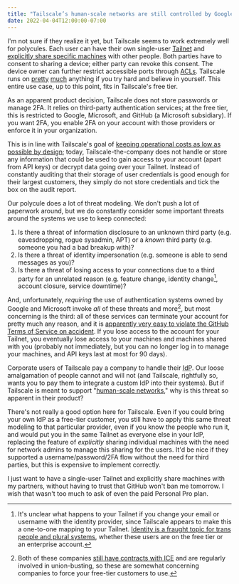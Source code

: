```yaml
---
title: "Tailscale’s human-scale networks are still controlled by Google and Microsoft"
date: 2022-04-04T12:00:00-07:00
---
```


I'm not sure if they realize it yet, but Tailscale seems to work extremely well for polycules. Each user can have their own single-user [Tailnet][tailnet] and [explicitly share specific machines][sharing] with other people. Both parties have to consent to sharing a device; either party can revoke this consent. The device owner can further restrict accessible ports through [ACLs][acls]. Tailscale runs on [pretty][netbsd] [much][illumos] anything if you try hard and believe in yourself. This entire use case, up to this point, fits in Tailscale's free tier.

As an apparent product decision, Tailscale does not store passwords or manage 2FA. It relies on third-party authentication services; at the free tier, this is restricted to Google, Microsoft, and GitHub (a Microsoft subsidiary). If you want 2FA, you enable 2FA on your account with those providers or enforce it in your organization.

This is in line with Tailscale's goal of [keeping operational costs as low as possible by design][free]; today, Tailscale-the-company does not handle or store any information that could be used to gain access to your account (apart from API keys) or decrypt data going over your Tailnet. Instead of constantly auditing that their storage of user credentials is good enough for their largest customers, they simply do not store credentials and tick the box on the audit report.

Our polycule does a lot of threat modeling. We don't push a lot of paperwork around, but we do constantly consider some important threats around the systems we use to keep connected:

1. Is there a threat of information disclosure to an unknown third party (e.g. eavesdropping, rogue sysadmin, APT) or a _known_ third party (e.g. someone you had a bad breakup with)?
2. Is there a threat of identity impersonation (e.g. someone is able to send messages as you)?
3. Is there a threat of losing access to your connections due to a third party for an unrelated reason (e.g. feature change, identity change[^username], account closure, service downtime)?

[^username]: It's unclear what happens to your Tailnet if you change your email or username with the identity provider, since Tailscale appears to make this a one-to-one mapping to your Tailnet. [Identity is a fraught topic for trans people and plural systems](https://christine.website/blog/identity-model-software-2021-01-31), whether these users are on the free tier or an enterprise account.

And, unfortunately, _requiring_ the use of authentication systems owned by Google and Microsoft invoke _all_ of these threats and more[^ice], but most concerning is the third: all of these services can terminate your account for pretty much any reason, and it is [apparently very easy to violate the GitHub Terms of Service on accident][e98e]. If you lose access to the account for your Tailnet, you eventually lose access to your machines and machines shared with you (probably not immediately, but you can no longer log in to manage your machines, and API keys last at most for 90 days).

[^ice]: Both of these companies [still have contracts with ICE](https://www.businessinsider.com/google-amazon-microsoft-ice-cbp-third-party-contracts-cloud-2021-10) and are regularly involved in union-busting, so these are somewhat concerning companies to force your free-tier customers to use.

Corporate users of Tailscale pay a company to handle their <abbr title="identity provider">IdP</abbr>. Our loose amalgamation of people cannot and will not (and Tailscale, rightfully so, wants you to pay them to integrate a custom IdP into their systems). But if Tailscale is meant to support "[human-scale networks][ts-about]," why is this threat so apparent in their product?

There's not really a good option here for Tailscale. Even if you could bring your own IdP as a free-tier customer, you still have to apply this same threat modeling to that particular provider, even if you know the people who run it, and would put you in the same Tailnet as everyone else in your IdP, replacing the feature of _explicitly_ sharing individual machines with the need for network admins to manage this sharing for the users. It'd be nice if they supported a username/password/2FA flow without the need for third parties, but this is expensive to implement correctly.

I just want to have a single-user Tailnet and explicitly share machines with my partners, without having to trust that GitHub won't ban me tomorrow. I wish that wasn't too much to ask of even the paid Personal Pro plan.

[tailnet]: https://tailscale.com/kb/1136/tailnet/
[sharing]: https://tailscale.com/kb/1084/sharing/
[acls]: https://tailscale.com/kb/1018/acls/
[netbsd]: https://artemis.sh/2022/02/16/tailscale-on-netbsd-proof-of-concept.html
[illumos]: https://blog.shalman.org/tailscale-for-illumos/
[free]: https://tailscale.com/blog/free-plan/
[e98e]: /blog/everything-that-lives-is-designed-to-end/
[ts-about]: https://tailscale.com/company/
